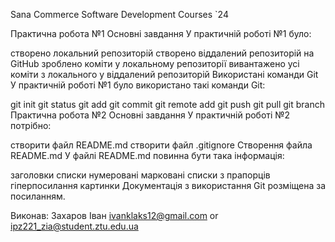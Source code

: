 Sana Commerce Software Development Courses `24


Практична робота №1
Основні завдання
У практичній роботі №1 було:

створено локальний репозиторій
створено віддалений репозиторій на GitHub
зроблено коміти у локальному репозиторії
вивантажено усі коміти з локального у віддалений репозиторій
Використані команди Git
У практичній роботі №1 було використано такі команди Git:

 git init
 git status
 git add
 git commit
 git remote add
 git push
 git pull
 git branch
Практична робота №2
Основні завдання
У практичній роботі №2 потрібно:

створити файл README.md
створити файл .gitignore
Створення файла README.md
У файлі README.md повинна бути така інформація:

заголовки
списки
нумеровані
марковані
списки з прапорців
гіперпосилання
картинки
Документація з використання Git розміщена за посиланням.

Виконав: Захаров Іван
ivanklaks12@gmail.com or ipz221_zia@student.ztu.edu.ua
